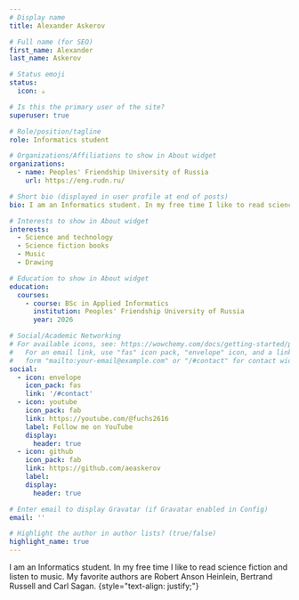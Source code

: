 ```yaml
---
# Display name
title: Alexander Askerov

# Full name (for SEO)
first_name: Alexander
last_name: Askerov

# Status emoji
status:
  icon: ☕️

# Is this the primary user of the site?
superuser: true

# Role/position/tagline
role: Informatics student

# Organizations/Affiliations to show in About widget
organizations:
  - name: Peoples' Friendship University of Russia
    url: https://eng.rudn.ru/

# Short bio (displayed in user profile at end of posts)
bio: I am an Informatics student. In my free time I like to read science fiction and listen to music. My favorite authors are Robert Anson Heinlein, Bertrand Russell and Carl Sagan.

# Interests to show in About widget
interests:
  - Science and technology
  - Science fiction books
  - Music
  - Drawing

# Education to show in About widget
education:
  courses:
    - course: BSc in Applied Informatics
      institution: Peoples' Friendship University of Russia
      year: 2026

# Social/Academic Networking
# For available icons, see: https://wowchemy.com/docs/getting-started/page-builder/#icons
#   For an email link, use "fas" icon pack, "envelope" icon, and a link in the
#   form "mailto:your-email@example.com" or "/#contact" for contact widget.
social:
  - icon: envelope
    icon_pack: fas
    link: '/#contact'
  - icon: youtube
    icon_pack: fab
    link: https://youtube.com/@fuchs2616
    label: Follow me on YouTube
    display:
      header: true
  - icon: github
    icon_pack: fab
    link: https://github.com/aeaskerov
    label: 
    display:
      header: true

# Enter email to display Gravatar (if Gravatar enabled in Config)
email: ''

# Highlight the author in author lists? (true/false)
highlight_name: true
---
```


I am an Informatics student. In my free time I like to read science fiction and listen to music. My favorite authors are Robert Anson Heinlein, Bertrand Russell and Carl Sagan.
{style="text-align: justify;"}
